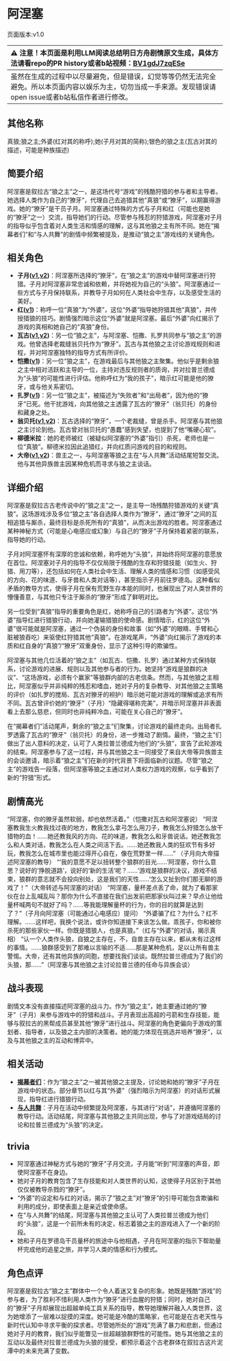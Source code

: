 # 阿涅塞
页面版本:v1.0
 

| :warning: 注意！本页面是利用LLM阅读总结明日方舟剧情原文生成，具体方法请看repo的PR history或者b站视频：[BV1gdJ7zqESe](https://www.bilibili.com/video/BV1gdJ7zqESe/)         |
|:----------------------------|
| 虽然在生成的过程中以尽量避免，但是错误，幻觉等等仍然无法完全避免。所以本页面内容以娱乐为主，切勿当成一手来源。发现错误请open issue或者b站私信作者进行修改。|



## 其他名称
真狼;狼之主;外婆(红对其的称呼);她(子月对其的简称);银色的狼之主(瓦古对其的描述，可能是种族描述)
## 简要介绍
阿涅塞是叙拉古“狼之主”之一，是这场代号“游戏”的残酷狩猎的参与者和主导者。她选择人类作为自己的“獠牙”，代理自己去追猎其他“真狼”或“獠牙”，以期赢得游戏。她的“獠牙”是干员子月。阿涅塞通过特殊的方式与子月和红（可能也是她的“獠牙”之一）交流，指导她们的行动。尽管参与残忍的狩猎游戏，阿涅塞对子月的指导似乎包含着对人类生活和情感的理解，这与其他狼之主有所不同。她在“揭幕者们”和“与人共舞”的剧情中频繁被提及，是推动“狼之主”游戏线的关键角色。
## 相关角色
-   **子月([v1](char_4014_lunacu.md),[v2](../char_v3/char_4014_lunacu.md))**：阿涅塞所选择的“獠牙”，在“狼之主”的游戏中替阿涅塞进行狩猎。子月对阿涅塞非常忠诚和依赖，并将她视为自己的“头狼”。阿涅塞通过一些方式与子月保持联系，并教导子月如何在人类社会中生存，以及感受生活的美好。
-   **红([v1](char_144_red.md))**：称呼一位“真狼”为“外婆”，这位“外婆”指导她狩猎其他“真狼”，并传授猎狼的技巧。剧情强烈暗示这位“外婆”就是阿涅塞。最后“外婆”向红揭示了游戏的真相和她自己的“真狼”身份。
-   **瓦古([v1](extended_char_wa_gu.md),[v2](../char_v3/extended_char_wa_gu.md))**：另一位“狼之主”，与阿涅塞、恺撒、扎罗共同参与“狼之主”的游戏。他曾选择老裁缝翁贝托作为“獠牙”。瓦古与其他狼之主讨论游戏规则和进程，并对阿涅塞独特的指导方式有所评价。
-   **恺撒([v1](extended_char_kai_sa.md))**：另一位“狼之主”，在游戏最后与其他狼之主聚集。他似乎是剩余狼之主中相对活跃和主导的一位，主持对违反规则者的质询，并对拉普兰德成为“头狼”的可能性进行评估。他称呼红为“我的孩子”，暗示红可能是他的獠牙，或与他关系密切。
-   **扎罗([v1](extended_char_zha_luo.md))**：另一位“狼之主”，被描述为“失败者”和“出局者”，因为他的“獠牙”已死。他干扰游戏，向其他狼之主透露了瓦古的“獠牙”（翁贝托）的身份和藏身之处。
-   **翁贝托([v1](extended_char_weng_bei_tuo.md),[v2](../char_v3/extended_char_weng_bei_tuo.md))**：瓦古选择的“獠牙”，一个老裁缝，曾是杀手。阿涅塞与其他狼之主讨论到他。瓦古曾对翁贝托的“愚蠢”感到失望，也提到了他“嘴硬心软”。
-   **柳德米拉**：她的老师被红（被疑似阿涅塞的“外婆”指引）杀死，老师也是一位“真狼”。柳德米拉因此追猎红，并向红质问游戏的目的和规则。
-   **大帝([v1](extended_char_da_di.md),[v2](../char_v3/extended_char_da_di.md))**：兽主之一，与阿涅塞等狼之主在“与人共舞”活动结尾短暂交流。他与其他异族兽主因某种危机而寻求与狼之主谈话。
## 详细介绍
阿涅塞是叙拉古古老传说中的“狼之主”之一，是主导一场残酷狩猎游戏的关键“真狼”。这场游戏涉及多位“狼之主”各自选择人类作为“獠牙”，通过“獠牙”之间的互相追猎与厮杀，最终目标是杀死所有的“真狼”，从而决出游戏的胜者。阿涅塞通过某种神秘方式（可能是心电感应或幻象）与自己的“獠牙”子月保持着紧密的联系，指导她的行动。

子月对阿涅塞怀有深厚的忠诚和依赖，称呼她为“头狼”，并始终将阿涅塞的意愿放在首位。阿涅塞对子月的指导不仅仅局限于残酷的生存和狩猎技能（如生火、狩猎、用刀等），还包括如何在人类社会中生活、理解人类的情感和习惯（如感受风的方向、花的味道、与牙兽和人类对话等），甚至指示子月前往罗德岛。这种看似矛盾的教导方式，使得子月在保有荒野生存本能的同时，也展现出了对人类世界的懵懂善意，与其他只专注于厮杀的“獠牙”形成了鲜明对比。

另一位受到“真狼”指导的重要角色是红，她称呼自己的引路者为“外婆”。这位“外婆”指导红进行猎狼行动，并向她灌输猎狼的使命感。剧情暗示，红的这位“外婆”很可能就是阿涅塞，通过一个伪装的身份和故事（如“外婆”的眼睛、手臂和心脏被狼吞吃）来驱使红狩猎其他“真狼”。在游戏尾声，“外婆”向红揭示了游戏的本质和红自身的“真狼”/“獠牙”双重身份，显示了这种引导的欺骗性。

阿涅塞与其他几位活着的“狼之主”（如瓦古、恺撒、扎罗）通过某种方式保持联系，讨论游戏的进展、规则以及其他参与者的行为。她坚持“游戏是狼群的决议”、“这场游戏，必须有个赢家”等狼群内部的古老信条。然而，与其他狼之主相比，阿涅塞似乎并非纯粹的残忍和嗜血，她对子月的复杂教导、对其他狼之主策略的评价（如扎罗的搅局、瓦古对獠牙的袒护）暗示她可能对游戏的理解或追求有所不同。瓦古曾评价她的“獠牙”（子月）“隐藏得堪称完美”，并暗示阿涅塞并非表面看上去那么慈悲，但同时也非纯粹冷血，可能在关心自己的“獠牙”。

在“揭幕者们”活动尾声，剩余的“狼之主”们聚集，讨论游戏的最终走向。出局者扎罗透露了瓦古的“獠牙”（翁贝托）的身份，进一步推动了剧情。最终，“狼之主”们做出了出人意料的决定，认可了人类拉普兰德成为他们的“头狼”，宣告了此轮游戏的结束。阿涅塞参与了这一过程，并与其他狼之主一同接受了来自大帝等异族兽主的会谈邀请，暗示着“狼之主”们在新的时代背景下将面临新的议题。尽管“狼之主”的游戏告一段落，但阿涅塞等狼之主通过对人类权力游戏的观察，似乎看到了新的“狩猎”形式。
## 剧情高光
“阿涅塞，你的獠牙虽然软弱，却也依然活着。”（恺撒对瓦古和阿涅塞说）
“阿涅塞教我生火教我找过夜的地方，教我怎么拿弓怎么用刀子，教我怎么狩猎怎么放干猎物的血！......她还教我风的方向、花的味道，教我怎么和牙兽说话。她还教我怎么和人类对话，教我怎么在人类之间活下去。......她还教我人类的狂欢节有多好玩，教我怎么在城市里也能过得开心自在，像在荒野里一样......” （子月向大帝描述阿涅塞的教导）
“‘我的意愿不足以扭转整个狼群的目光......’阿涅塞，你什么意思？说好的‘挣脱道路’，说好的‘新的生活’呢？......‘游戏是狼群的决议，游戏不结束，狼群的意志就不会投向别处，这是我们的天性......’怎么又扯到你们那无聊的游戏了！”（大帝转述与阿涅塞的对话）
“阿涅塞，量杯差点丢了命，就为了看那家伙在台上乱喊乱叫？那你为什么不直接在我们出发前把那家伙叫过来？早点让他给量杯喊两句不就好了吗？......等我能理解量杯的行为，你的目的就算是达到了？”（子月向阿涅塞（可能通过心电感应）提问）
“外婆骗了红？为什么？红不理解。......这样吧，我换个说法，或许你知道接下来该怎么做。乖孩子，你和被你杀死的那些家伙一样。你既是猎狼人，也是真狼。”（红与“外婆”的对话，揭示真相）
“认一个人类作头狼，自狼之主存在，不，自兽主存在以来，都从未有过这样的事情。......狼群感受到了那难以言喻的不适......那是某种危机，足以让所有兽主警惕。大帝，还有其他异族的同胞，想要找我们谈谈。既然拉普兰德成为了我们的头狼，那......”（阿涅塞与其他狼之主讨论拉普兰德的任命与异族会谈）
## 战斗表现
剧情文本没有直接描述阿涅塞的战斗力。作为“狼之主”，她主要通过她的“獠牙”（子月）来参与游戏中的狩猎和战斗。子月表现出高超的弓箭和生存技能，能够与叙拉古的黑帮成员甚至其他“獠牙”进行战斗。阿涅塞的角色更偏向于游戏的策划者、指导者，以及狼之主内部的决策者。她的能力体现在挑选并培养“獠牙”，以及与其他狼之主的互动和博弈中。
## 相关活动
-   **[揭幕者们](../stories/act38side.md)**：作为“狼之主”之一被其他狼之主提及，讨论她和她的“獠牙”子月在游戏中的状态。部分章节以红与其“外婆”（强烈暗示为阿涅塞）的对话形式展现，指导红进行猎狼行动。
-   **[与人共舞](../stories/story_lunacu_set_1.md)**：子月在活动中频繁提及阿涅塞，与其进行“对话”，并遵循阿涅塞的教导行动。活动结尾，阿涅塞与其他狼之主共同出现，参与了对游戏结局的讨论和拉普兰德成为“头狼”的决定。
## trivia
-   阿涅塞通过神秘方式与她的“獠牙”子月交流，子月能“听到”阿涅塞的声音，即使阿涅塞不在身边。
-   她对子月的教育包含了生存技能和对人类世界的认知，这使得子月区别于其他仅仅被教导杀戮的“獠牙”。
-   “外婆”的设定和与红的对话，揭示了“狼之主”对“獠牙”的引导可能包含欺骗和利用的成分，即使表面上是亲近或使命感。
-   在“与人共舞”的结尾，阿涅塞与其他狼之主认可了人类拉普兰德成为他们的“头狼”，这是一个前所未有的决定，标志着狼之主的游戏进入了一个新的阶段。
-   她和子月在罗德岛干员量杯的旅途中与他相遇，子月在阿涅塞的指示下帮助量杯完成他的追星之旅，并学习人类的情感和行为模式。
## 角色点评
阿涅塞是叙拉古“狼之主”群体中一个令人着迷又复杂的形象。她既是残酷“游戏”的参与者，为了胜利不惜利用人类作为“獠牙”进行血腥的狩猎；同时，她对自己的“獠牙”子月却展现出超越单纯工具关系的指导，教导她理解并融入人类世界，这为她增添了一层难以捉摸的深度。她可能是冷酷的策略家，也可能是在古老天性与新时代认知中寻求平衡的探求者。尽管她所处的“游戏”充满了暴力和悲剧，但通过她对子月的教育，我们似乎能瞥见一丝超越狼群野性的可能性。她与其他狼之主的互动以及最终对拉普兰德成为头狼的接受，都预示着这个古老群体在叙拉古这片泥潭中的未来充满了变数。